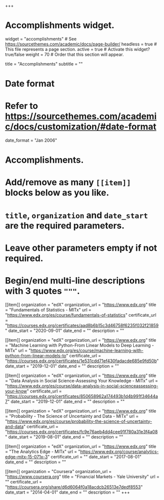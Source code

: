 +++
# Accomplishments widget.
widget = "accomplishments"  # See https://sourcethemes.com/academic/docs/page-builder/
headless = true  # This file represents a page section.
active = true  # Activate this widget? true/false
weight = 70  # Order that this section will appear.

title = "Accomplishments"
subtitle = ""

# Date format
#   Refer to https://sourcethemes.com/academic/docs/customization/#date-format
date_format = "Jan 2006"

# Accomplishments.
#   Add/remove as many `[[item]]` blocks below as you like.
#   `title`, `organization` and `date_start` are the required parameters.
#   Leave other parameters empty if not required.
#   Begin/end multi-line descriptions with 3 quotes `"""`.

[[item]]
  organization = "edX"
  organization_url = "https://www.edx.org"
  title = "Fundamentals of Statistics - MITx"
  url = "https://www.edx.org/es/course/fundamentals-of-statistics"
  certificate_url = "https://courses.edx.org/certificates/aad8b6b15c3d46758f6235f032f21859"
  date_start = "2020-09-01"
  date_end = ""
  description = ""

[[item]]
  organization = "edX"
  organization_url = "https://www.edx.org"
  title = "Machine Learning with Python-From Linear Models to Deep Learning - MITx"
  url = "https://www.edx.org/es/course/machine-learning-with-python-from-linear-models-to"
  certificate_url = "https://courses.edx.org/certificates/1e531cdd71ef430fadacde685e9fd50b"
  date_start = "2019-12-01"
  date_end = ""
  description = ""

[[item]]
  organization = "edX"
  organization_url = "https://www.edx.org"
  title = "Data Analysis in Social Science-Assessing Your Knowledge - MITx"
  url = "https://www.edx.org/es/course/data-analysis-in-social-scienceassessing-your-know"
  certificate_url = "https://courses.edx.org/certificates/850658962a174493b1d4b991f34644a7"
  date_start = "2019-12-01"
  date_end = ""
  description = ""

[[item]]
  organization = "edX"
  organization_url = "https://www.edx.org"
  title = "Probability - The Science of Uncertainty and Data - MITx"
  url = "https://www.edx.org/es/course/probability-the-science-of-uncertainty-and-data"
  certificate_url = "https://courses.edx.org/certificates/fc9e76aeb4dd4cee91f780a31e3f4a08"
  date_start = "2019-08-01"
  date_end = ""
  description = ""

[[item]]
  organization = "edX"
  organization_url = "https://www.edx.org"
  title = "The Analytics Edge - MITx"
  url = "https://www.edx.org/course/analytics-edge-mitx-15-071x-3"
  certificate_url = ""
  date_start = "2017-08-01"
  date_end = ""
  description = ""
  
[[item]]
  organization = "Coursera"
  organization_url = "https://www.coursera.org"
  title = "Financial Markets - Yale University"
  url = ""
  certificate_url = "https://coursera.org/share/d6d6064f0a18acdcb26513e7dedf8553"
  date_start = "2014-04-01"
  date_end = ""
  description = ""
+++
